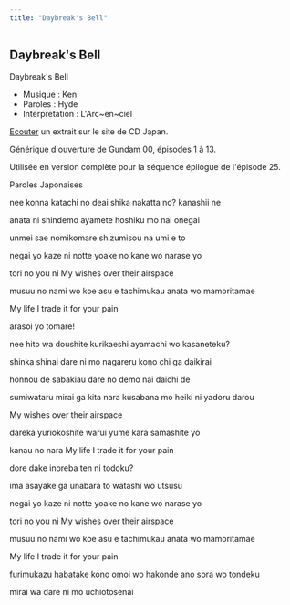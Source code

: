 ```yaml
---
title: "Daybreak's Bell"
---
```


Daybreak's Bell
---------------

Daybreak's Bell


* Musique : Ken
* Paroles : Hyde
* Interpretation : L'Arc~en~ciel


[Ecouter](http://www.neowing.co.jp/track_for_cdj.html?KEY=KSCL-1200) un extrait sur le site de CD Japan.


Générique d'ouverture de Gundam 00, épisodes 1 à 13.


Utilisée en version complète pour la séquence épilogue de l'épisode 25.


Paroles Japonaises


nee konna katachi no deai shika nakatta no? kanashii ne


anata ni shindemo ayamete hoshiku mo nai onegai   

  

unmei sae nomikomare shizumisou na umi e to   

  

negai yo kaze ni notte yoake no kane wo narase yo   

tori no you ni My wishes over their airspace   

musuu no nami wo koe asu e tachimukau anata wo mamoritamae   

My life I trade it for your pain   

arasoi yo tomare!   

  

nee hito wa doushite kurikaeshi ayamachi wo kasaneteku?   

shinka shinai dare ni mo nagareru kono chi ga daikirai   

  

honnou de sabakiau dare no demo nai daichi de   

  

sumiwataru mirai ga kita nara kusabana mo heiki ni yadoru darou   

My wishes over their airspace   

dareka yuriokoshite warui yume kara samashite yo   

kanau no nara My life I trade it for your pain   

dore dake inoreba ten ni todoku?   

  

ima asayake ga unabara to watashi wo utsusu   

  

negai yo kaze ni notte yoake no kane wo narase yo   

tori no you ni My wishes over their airspace   

musuu no nami wo koe asu e tachimukau anata wo mamoritamae   

My life I trade it for your pain   

  

furimukazu habatake kono omoi wo hakonde ano sora wo tondeku   

mirai wa dare ni mo uchiotosenai   

 

